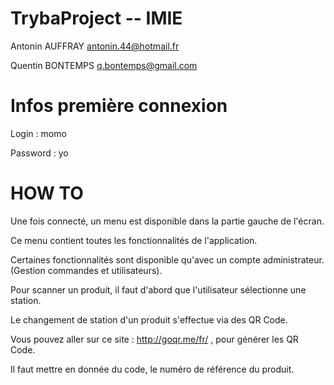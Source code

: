 TrybaProject -- IMIE
====================

Antonin AUFFRAY antonin.44@hotmail.fr

Quentin BONTEMPS q.bontemps@gmail.com



Infos première connexion
========================
Login : momo

Password : yo


HOW TO
======

Une fois connecté, un menu est disponible dans la partie gauche de l'écran. 

Ce menu contient toutes les fonctionnalités de l'application.

Certaines fonctionnalités sont disponible qu'avec un compte administrateur. (Gestion commandes et utilisateurs).

Pour scanner un produit, il faut d'abord que l'utilisateur sélectionne une station.

Le changement de station d'un produit s'effectue via des QR Code.

Vous pouvez aller sur ce site : http://goqr.me/fr/ , pour générer les QR Code.

Il faut mettre en donnée du code, le numéro de référence du produit.

